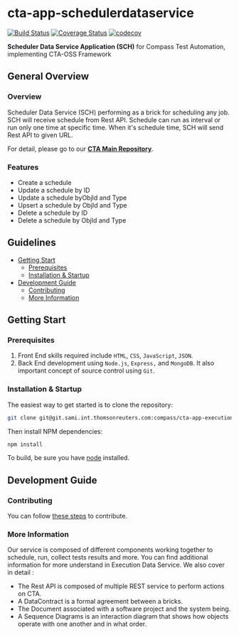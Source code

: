 # cta-app-schedulerdataservice
[![Build Status](https://travis-ci.org/thomsonreuters/cta-app-schedulerdataservice.svg?branch=master)](https://travis-ci.org/thomsonreuters/cta-app-schedulerdataservice)
[![Coverage Status](https://coveralls.io/repos/github/thomsonreuters/cta-app-schedulerdataservice/badge.svg?branch=master)](https://coveralls.io/github/thomsonreuters/cta-app-schedulerdataservice?branch=master)
[![codecov](https://codecov.io/gh/thomsonreuters/cta-app-schedulerdataservice/branch/master/graph/badge.svg)](https://codecov.io/gh/thomsonreuters/cta-app-schedulerdataservice)

**Scheduler Data Service Application (SCH)**  for Compass Test Automation, implementing CTA-OSS Framework

## General Overview

### Overview
Scheduler Data Service (SCH) performing as a brick for scheduling any job. SCH will receive schedule from Rest API. Schedule can run as interval or run only one time at specific time. When it's schedule time, SCH will send Rest API to given URL. 

For detail, please go to our [**CTA Main Repository**](https://github.com/thomsonreuters/cta).

### Features
  * Create a schedule
  * Update a schedule by ID
  * Update a schedule byObjId and Type
  * Upsert a schedule by ObjId and Type
  * Delete a schedule by ID
  * Delete a schedule by ObjId and Type

## Guidelines

* [Getting Start](#getting-start)
  * [Prerequisites](#prerequisites) 
  * [Installation & Startup](#installation-startup)
* [Development Guide](#development-guide)
  * [Contributing](#contributing)
  * [More Information](#more-information)

## Getting Start

### Prerequisites
 1. Front End skills required include `HTML`, `CSS`, `JavaScript`, `JSON`. 
 2. Back End development using `Node.js`, `Express,` and `MongoDB`. It also important concept of source control using `Git`.

### Installation & Startup
The easiest way to get started is to clone the repository:
```bash
git clone git@git.sami.int.thomsonreuters.com:compass/cta-app-executiondataservice.git
```
Then install NPM dependencies:
```bash
npm install
```
To build, be sure you have [node](https://nodejs.org/en/) installed.

## Development Guide

### Contributing
You can follow [these steps](https://github.com/thomsonreuters/cta/blob/master/contributing.md) to contribute.

### More Information
Our service is composed of different components working together to schedule, run, collect tests results and more. You can find additional information for more understand in Execution Data Service.
We also cover in detail :
* The Rest API is composed of multiple REST service to perform actions on CTA.
* A DataContract is a formal agreement between a bricks.
* The Document associated with a software project and the system being.
* A Sequence Diagrams is an interaction diagram that shows how objects operate with one another and in what order.
